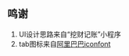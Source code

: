 ## 鸣谢
1. UI设计思路来自“挖财记账”小程序
2. tab图标来自[阿里巴巴iconfont](http://www.iconfont.cn/collections/detail?cid=544)
